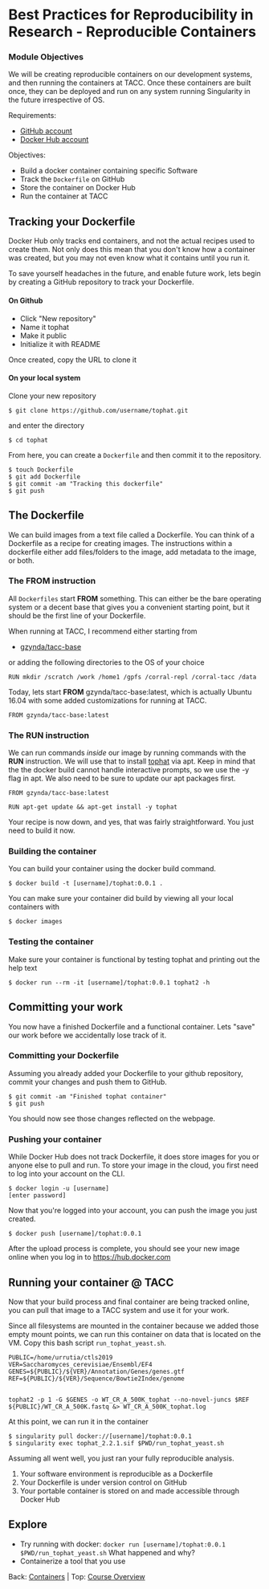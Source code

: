 # Best Practices for Reproducibility in Research - Reproducible Containers

### Module Objectives

We will be creating reproducible containers on our development systems, and then running the containers at TACC. Once these containers are built once, they can be deployed and run on any system running Singularity in the future irrespective of OS.

Requirements:

- [GitHub account](https://github.com/)
- [Docker Hub account](https://hub.docker.com/)


Objectives:

- Build a docker container containing specific Software
- Track the `Dockerfile` on GitHub
- Store the container on Docker Hub
- Run the container at TACC

## Tracking your Dockerfile

Docker Hub only tracks end containers, and not the actual recipes used to create them.
Not only does this mean that you don't know how a container was created, but you may not even know what it contains until you run it.

To save yourself headaches in the future, and enable future work, lets begin by creating a GitHub repository to track your Dockerfile.

#### On Github

- Click "New repository"
- Name it tophat
- Make it public
- Initialize it with README

Once created, copy the URL to clone it

#### On your local system

Clone your new repository

```
$ git clone https://github.com/username/tophat.git
```

and enter the directory

```
$ cd tophat
```

From here, you can create a `Dockerfile` and then commit it to the repository.

```
$ touch Dockerfile
$ git add Dockerfile
$ git commit -am "Tracking this dockerfile"
$ git push
```

## The Dockerfile

We can build images from a text file called a Dockerfile. You can think of a Dockerfile as a recipe for creating images. The instructions within a dockerfile either add files/folders to the image, add metadata to the image, or both.

### The FROM instruction

All `Dockerfiles` start **FROM** something.
This can either be the bare operating system or a decent base that gives you a convenient starting point, but it should be the first line of your Dockerfile.

When running at TACC, I recommend either starting from

- [gzynda/tacc-base](https://hub.docker.com/r/gzynda/tacc-base/)

or adding the following directories to the OS of your choice

```
RUN mkdir /scratch /work /home1 /gpfs /corral-repl /corral-tacc /data
```

Today, lets start **FROM** gzynda/tacc-base:latest, which is actually Ubuntu 16.04 with some added customizations for running at TACC.

```
FROM gzynda/tacc-base:latest
```

### The RUN instruction

We can run commands *inside* our image by running commands with the **RUN** instruction.
We will use that to install [tophat](https://packages.ubuntu.com/en/xenial/tophat) via apt.
Keep in mind that the the docker build cannot handle interactive prompts, so we use the -y flag in apt.
We also need to be sure to update our apt packages first.

```
FROM gzynda/tacc-base:latest

RUN apt-get update && apt-get install -y tophat
```

Your recipe is now down, and yes, that was fairly straightforward. You just need to build it now.

### Building the container

You can build your container using the docker build command.

```
$ docker build -t [username]/tophat:0.0.1 .
```

You can make sure your container did build by viewing all your local containers with

```
$ docker images
```

### Testing the container

Make sure your container is functional by testing tophat and printing out the help text

```
$ docker run --rm -it [username]/tophat:0.0.1 tophat2 -h
```

## Committing your work

You now have a finished Dockerfile and a functional container.
Lets "save" our work before we accidentally lose track of it.

### Committing your Dockerfile

Assuming you already added your Dockerfile to your github repository, commit your changes and push them to GitHub.

```
$ git commit -am "Finished tophat container"
$ git push
```

You should now see those changes reflected on the webpage.

### Pushing your container

While Docker Hub does not track Dockerfile, it does store images for you or anyone else to pull and run.
To store your image in the cloud, you first need to log into your account on the CLI.

```
$ docker login -u [username]
[enter password]
```

Now that you're logged into your account, you can push the image you just created.

```
$ docker push [username]/tophat:0.0.1
```

After the upload process is complete, you should see your new image online when you log in to <https://hub.docker.com>

## Running your container @ TACC

Now that your build process and final container are being tracked online, you can pull that image to a TACC system and use it for your work.

Since all filesystems are mounted in the container because we added those empty mount points, we can run this container on data that is located on the VM.
Copy this bash script `run_tophat_yeast.sh`.

```
PUBLIC=/home/urrutia/ctls2019
VER=Saccharomyces_cerevisiae/Ensembl/EF4
GENES=${PUBLIC}/${VER}/Annotation/Genes/genes.gtf
REF=${PUBLIC}/${VER}/Sequence/Bowtie2Index/genome


tophat2 -p 1 -G $GENES -o WT_CR_A_500K_tophat --no-novel-juncs $REF ${PUBLIC}/WT_CR_A_500K.fastq &> WT_CR_A_500K_tophat.log
```

At this point, we can run it in the container

```
$ singularity pull docker://[username]/tophat:0.0.1
$ singularity exec tophat_2.2.1.sif $PWD/run_tophat_yeast.sh
```

Assuming all went well, you just ran your fully reproducible analysis.

1. Your software environment is reproducible as a Dockerfile
2. Your Dockerfile is under version control on GitHub
3. Your portable container is stored on and made accessible through Docker Hub

## Explore
- Try running with docker: ```docker run [username]/tophat:0.0.1 $PWD/run_tophat_yeast.sh``` What happened and why?
- Containerize a tool that you use

Back: [Containers](reproducibility_containers_01.md) | Top: [Course Overview](../../index.md)
